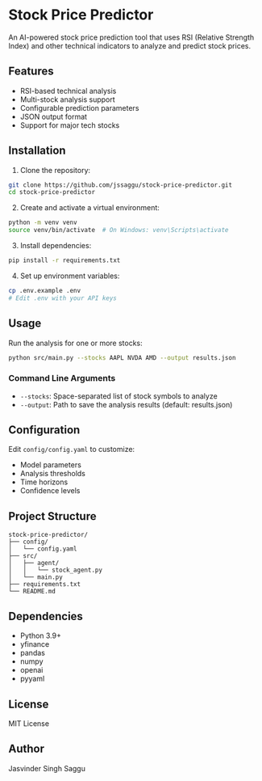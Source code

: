 # Stock Price Predictor

An AI-powered stock price prediction tool that uses RSI (Relative Strength Index) and other technical indicators to analyze and predict stock prices.

## Features

- RSI-based technical analysis
- Multi-stock analysis support
- Configurable prediction parameters
- JSON output format
- Support for major tech stocks

## Installation

1. Clone the repository:
```bash
git clone https://github.com/jssaggu/stock-price-predictor.git
cd stock-price-predictor
```

2. Create and activate a virtual environment:
```bash
python -m venv venv
source venv/bin/activate  # On Windows: venv\Scripts\activate
```

3. Install dependencies:
```bash
pip install -r requirements.txt
```

4. Set up environment variables:
```bash
cp .env.example .env
# Edit .env with your API keys
```

## Usage

Run the analysis for one or more stocks:

```bash
python src/main.py --stocks AAPL NVDA AMD --output results.json
```

### Command Line Arguments

- `--stocks`: Space-separated list of stock symbols to analyze
- `--output`: Path to save the analysis results (default: results.json)

## Configuration

Edit `config/config.yaml` to customize:
- Model parameters
- Analysis thresholds
- Time horizons
- Confidence levels

## Project Structure

```
stock-price-predictor/
├── config/
│   └── config.yaml
├── src/
│   ├── agent/
│   │   └── stock_agent.py
│   └── main.py
├── requirements.txt
└── README.md
```

## Dependencies

- Python 3.9+
- yfinance
- pandas
- numpy
- openai
- pyyaml

## License

MIT License

## Author

Jasvinder Singh Saggu 